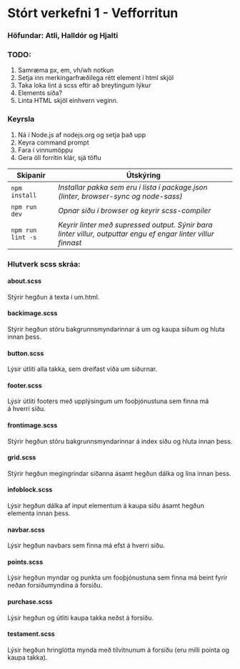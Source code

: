 # Stórt verkefni 1 - Vefforritun
### Höfundar: Atli, Halldór og Hjalti

### TODO:

1. Samræma px, em, vh/wh notkun
2. Setja inn merkingarfræðilega rétt element í html skjöl
3. Taka loka lint á scss eftir að breytingum lýkur
4. Elements síða?
5. Linta HTML skjöl einhvern veginn.

### Keyrsla
1. Ná í Node.js af nodejs.org og setja það upp
2. Keyra command prompt
3. Fara í vinnumöppu
4. Gera öll forritin klár, sjá töflu

Skipanir | Útskýring
--- | ---
`npm install` | _Installar pakka sem eru í lista í package.json (linter, browser-sync og node-sass)_
`npm run dev` | _Opnar síðu í browser og keyrir scss-compiler_
`npm run lint -s` | _Keyrir linter með supressed output. Sýnir bara linter villur, outputtar engu ef engar linter villur finnast_

### Hlutverk scss skráa:

#### about.scss

Stýrir hegðun á texta í um.html.

#### backimage.scss

Stýrir hegðun stóru bakgrunnsmyndarinnar á um og kaupa síðum og hluta innan þess.

#### button.scss

Lýsir útliti alla takka, sem dreifast víða um síðurnar.

#### footer.scss

Lýsir útliti footers með upplýsingum um fooþjónustuna sem finna má á hverri síðu.

#### frontimage.scss

Stýrir hegðun stóru bakgrunnsmyndarinnar á index síðu og hluta innan þess.

#### grid.scss

Stýrir hegðun megingrindar síðanna ásamt hegðun dálka og lína innan þess.

#### infoblock.scss

Lýsir hegðun dálka af input elementum á kaupa síðu ásamt hegðun elementa innan þess.

#### navbar.scss

Lýsir hegðun navbars sem finna má efst á hverri síðu.

#### points.scss

Lýsir hegðun myndar og punkta um fooþjónustuna sem finna má beint fyrir neðan forsíðumyndina á forsíðu.

#### purchase.scss 

Lýsir hegðun og útliti kaupa takka neðst á forsíðu.

#### testament.scss

Lýsir hegðun hringlótta mynda með tilvitnunum á forsíðu (eru milli pointa og kaupa takka).

